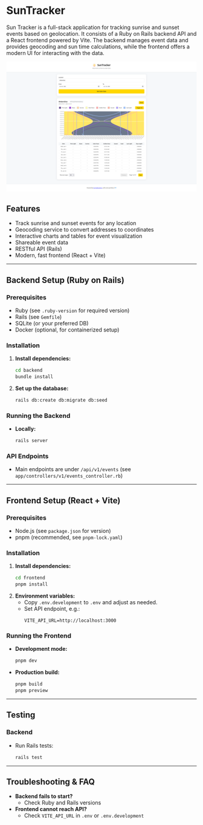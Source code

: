 # SunTracker

Sun Tracker is a full-stack application for tracking sunrise and sunset events based on geolocation. It consists of a Ruby on Rails backend API and a React frontend powered by Vite. The backend manages event data and provides geocoding and sun time calculations, while the frontend offers a modern UI for interacting with the data.

![SunTracker](assets/sun-tracker.png)

## Features
- Track sunrise and sunset events for any location
- Geocoding service to convert addresses to coordinates
- Interactive charts and tables for event visualization
- Shareable event data
- RESTful API (Rails)
- Modern, fast frontend (React + Vite)

---

## Backend Setup (Ruby on Rails)

### Prerequisites
- Ruby (see `.ruby-version` for required version)
- Rails (see `Gemfile`)
- SQLite (or your preferred DB)
- Docker (optional, for containerized setup)

### Installation
1. **Install dependencies:**
   ```bash
   cd backend
   bundle install
   ```
2. **Set up the database:**
   ```bash
   rails db:create db:migrate db:seed
   ```

### Running the Backend
- **Locally:**
  ```bash
  rails server
  ```

### API Endpoints
- Main endpoints are under `/api/v1/events` (see `app/controllers/v1/events_controller.rb`)

---

## Frontend Setup (React + Vite)

### Prerequisites
- Node.js (see `package.json` for version)
- pnpm (recommended, see `pnpm-lock.yaml`)

### Installation
1. **Install dependencies:**
   ```bash
   cd frontend
   pnpm install
   ```
2. **Environment variables:**
   - Copy `.env.development` to `.env` and adjust as needed.
   - Set API endpoint, e.g.:
     ```env
     VITE_API_URL=http://localhost:3000
     ```

### Running the Frontend
- **Development mode:**
  ```bash
  pnpm dev
  ```
- **Production build:**
  ```bash
  pnpm build
  pnpm preview
  ```

---

## Testing

### Backend
- Run Rails tests:
  ```bash
  rails test
  ```

---

## Troubleshooting & FAQ

- **Backend fails to start?**
  - Check Ruby and Rails versions
- **Frontend cannot reach API?**
  - Check `VITE_API_URL` in `.env` or `.env.development`

